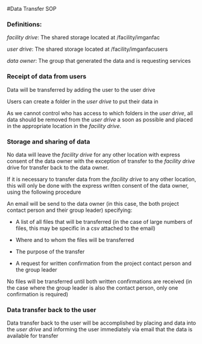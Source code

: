 #Data Transfer SOP

### Definitions: 

<i>facility drive</i>: The shared storage located at /facility/imganfac

<i>user drive</i>: The shared storage located at /facility/imganfacusers

<i>data owner</i>: The group that generated the data and is requesting services

### Receipt of data from users
    
Data will be transferred by adding the user to the user drive

Users can create a folder in the <i>user drive</i> to put their data in

As we cannot control who has access to which folders in the <i>user drive</i>, all data should be removed from the <i>user drive</i> a soon as possible and placed in the appropriate location in the <i>facility drive</i>.
    
### Storage and sharing of data
    
No data will leave the <i>facility drive</i> for any other location with express consent of the data owner with the exception of transfer to the <i>facility drive</i>  drive for transfer back to the data owner.

If it is necessary to transfer data from the <i>facility drive</i>  to any other location, this will only be done with the express written consent of the data owner, using the following procedure

An email will be send to the data owner (in this case, the both project contact person and their group leader) specifying:

* A list of all files that will be transferred (in the case of large numbers of files, this may be specific in a csv attached to the email)

* Where and to whom the files will be transferred

* The purpose of the transfer

* A request for written confirmation from the project contact person and the group leader

No files will be transferred until both written confirmations are received (in the case where the group leader is also the contact person, only one confirmation is required)
    
### Data transfer back to the user
    
Data transfer back to the user will be accomplished by placing and data into the <i>user drive</i> and informing the user immediately via email that the data is available for transfer